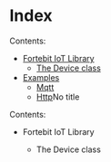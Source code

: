 # Index


Contents:

-   [Fortebit IoT Library](https://docs.zerynth.com/latest/official/lib.fortebit.iot/docs/official_lib.fortebit.iot_iot.html)
    -   [The Device class](https://docs.zerynth.com/latest/official/lib.fortebit.iot/docs/official_lib.fortebit.iot_iot.html#the-device-class)
-   [Examples](https://docs.zerynth.com/latest/official/lib.fortebit.iot/examples/examples.html)
    -   [Mqtt](https://docs.zerynth.com/latest/official/lib.fortebit.iot/examples/examples.html#mqtt)
    -   [Http](https://docs.zerynth.com/latest/official/lib.fortebit.iot/examples/examples.html#http)No title

<!-- The text you write here will appear in the first doc page. (This is just a comment, will not be rendered) -->
Contents:


* Fortebit IoT Library


    * The Device class
<!--stackedit_data:
eyJoaXN0b3J5IjpbMjk0MTQ4NTY3LC0xOTIzMzU5NjAwXX0=
-->